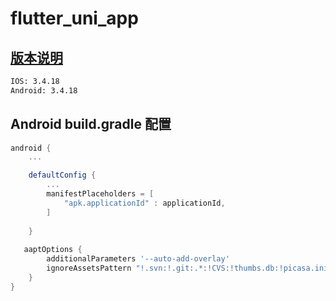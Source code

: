 # flutter_uni_app


## [版本说明](https://nativesupport.dcloud.net.cn/README)
```bash
IOS: 3.4.18
Android: 3.4.18
```

## Android build.gradle 配置
```gradle
android {
    ...

    defaultConfig {
        ...
        manifestPlaceholders = [
            "apk.applicationId" : applicationId,
        ]
    
    }
    
   aaptOptions {
        additionalParameters '--auto-add-overlay'
        ignoreAssetsPattern "!.svn:!.git:.*:!CVS:!thumbs.db:!picasa.ini:!*.scc:*~"
    }
}
```


